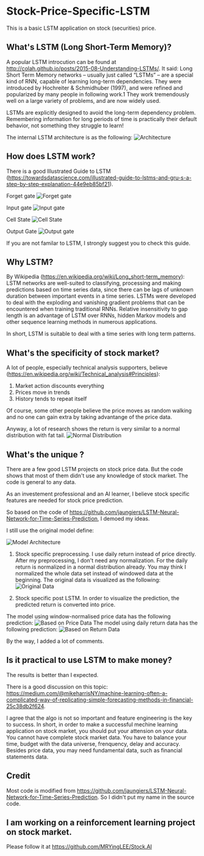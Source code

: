 # Stock-Price-Specific-LSTM
This is a basic LSTM application on stock (securities) price.

## What's LSTM (Long Short-Term Memory)?
A popular LSTM introcution can be found at http://colah.github.io/posts/2015-08-Understanding-LSTMs/. It said:
Long Short Term Memory networks – usually just called “LSTMs” – are a special kind of RNN, capable of learning long-term dependencies. They were introduced by Hochreiter & Schmidhuber (1997), and were refined and popularized by many people in following work.1 They work tremendously well on a large variety of problems, and are now widely used.

LSTMs are explicitly designed to avoid the long-term dependency problem. Remembering information for long periods of time is practically their default behavior, not something they struggle to learn!

The internal LSTM architecture is as the following:
![Architecture](https://cdn-images-1.medium.com/max/800/1*0f8r3Vd-i4ueYND1CUrhMA.png)

## How does LSTM work?
There is a good Illustrated Guide to LSTM (https://towardsdatascience.com/illustrated-guide-to-lstms-and-gru-s-a-step-by-step-explanation-44e9eb85bf21).

Forget gate
![Forget gate](https://cdn-images-1.medium.com/max/800/1*GjehOa513_BgpDDP6Vkw2Q.gif)

Input gate
![Input gate](https://cdn-images-1.medium.com/max/800/1*TTmYy7Sy8uUXxUXfzmoKbA.gif)

Cell State
![Cell State](https://cdn-images-1.medium.com/max/800/1*S0rXIeO_VoUVOyrYHckUWg.gif)

Output Gate
![Output gate](https://cdn-images-1.medium.com/max/800/1*VOXRGhOShoWWks6ouoDN3Q.gif)

If you are not familar to LSTM, I strongly suggest you to check this guide.

## Why LSTM?
By Wikipedia (https://en.wikipedia.org/wiki/Long_short-term_memory):
LSTM networks are well-suited to classifying, processing and making predictions based on time series data, since there can be lags of unknown duration between important events in a time series. LSTMs were developed to deal with the exploding and vanishing gradient problems that can be encountered when training traditional RNNs. Relative insensitivity to gap length is an advantage of LSTM over RNNs, hidden Markov models and other sequence learning methods in numerous applications.

In short, LSTM is suitable to deal with a time series with long term patterns.


## What's the specificity of stock market?
A lot of people, especially technical analysis supporters, believe (https://en.wikipedia.org/wiki/Technical_analysis#Principles):
1. Market action discounts everything
2. Prices move in trends
3. History tends to repeat itself

Of course, some other people believe the price moves as random walking and no one can gain extra by taking advantange of the price data. 

Anyway, a lot of research shows the return is very similar to a normal distribution with fat tail.
![Normal Distribution](https://upload.wikimedia.org/wikipedia/commons/thumb/7/74/Normal_Distribution_PDF.svg/700px-Normal_Distribution_PDF.svg.png)

## What's the unique ?
There are a few good LSTM projects on stock price data. But the code shows that most of them didn't use any knowledge of stock market. The code is general to any data.

As an investement professional and an AI learner, I believe stock specific features are needed for stock price prediction. 

So based on the code of https://github.com/jaungiers/LSTM-Neural-Network-for-Time-Series-Prediction, I demoed my ideas.

I still use the original model define:

![Model Architecture](https://github.com/MRYingLEE/Stock-Price-Specific-LSTM/blob/master/model.png)


1. Stock specific preprocessing.
  I use daily return instead of price directly. After my preprocessing, I don't need any normalization. For the daily return is normalized in a normal distribution already. You may think I normalized the whole data set instead of windowed data at the beginning. 
  The original data is visualized as the following:
  ![Original Data](https://github.com/MRYingLEE/Stock-Price-Specific-LSTM/blob/master/Visual%20Data.png)
  
2. Stock specific post LSTM.
  In order to visualize the prediction, the predicted return is converted into price.
  
  The model using window-normalised price data has the following prediction:
  ![Based on Price Data](https://github.com/MRYingLEE/Stock-Price-Specific-LSTM/blob/master/Visual_Results%20by%20Normalised%20Price.png)
  The model using daily return data has the following prediction:
  ![Based on Return Data](https://github.com/MRYingLEE/Stock-Price-Specific-LSTM/blob/master/Visual%20Results%20by%20Return.png)
  
By the way, I added a lot of comments.

## Is it practical to use LSTM to make money?
The results is better than I expected.

There is a good discussion on this topic:
https://medium.com/@mikeharrisNY/machine-learning-often-a-complicated-way-of-replicating-simple-forecasting-methods-in-financial-25c38db2f624.

I agree that the algo is not so important and feature engineering is the key to success. In short, in order to make a successful mechine learning application on stock market, you should put your attension on your data. You cannot have complete stock market data. You have to balance your time, budget with the data universe, frenquency, delay and accuracy. Besides price data, you may need fundamental data, such as financial statements data.

## Credit
Most code is modified from  https://github.com/jaungiers/LSTM-Neural-Network-for-Time-Series-Prediction. So I didn't put my name in the source code.

## I am working on a reinforcement learning project on stock market.
Please follow it at https://github.com/MRYingLEE/Stock.AI
